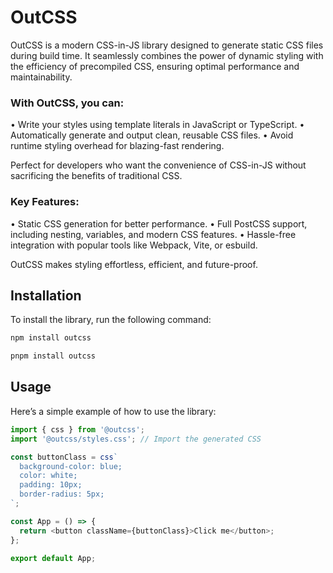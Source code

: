 # OutCSS

OutCSS is a modern CSS-in-JS library designed to generate static CSS files during build time. It seamlessly combines the power of dynamic styling with the efficiency of precompiled CSS, ensuring optimal performance and maintainability.

### With OutCSS, you can:

• Write your styles using template literals in JavaScript or TypeScript.
• Automatically generate and output clean, reusable CSS files.
• Avoid runtime styling overhead for blazing-fast rendering.

Perfect for developers who want the convenience of CSS-in-JS without sacrificing the benefits of traditional CSS.

### Key Features:

• Static CSS generation for better performance.
• Full PostCSS support, including nesting, variables, and modern CSS features.
• Hassle-free integration with popular tools like Webpack, Vite, or esbuild.

OutCSS makes styling effortless, efficient, and future-proof.

## Installation

To install the library, run the following command:

```bash
npm install outcss
```

```bash
pnpm install outcss
```

## Usage

Here’s a simple example of how to use the library:

```typescript
import { css } from '@outcss';
import '@outcss/styles.css'; // Import the generated CSS

const buttonClass = css`
  background-color: blue;
  color: white;
  padding: 10px;
  border-radius: 5px;
`;

const App = () => {
  return <button className={buttonClass}>Click me</button>;
};

export default App;
```
